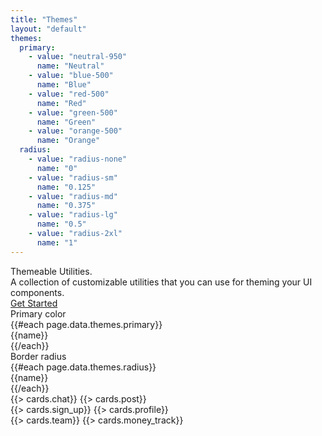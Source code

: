 ```yaml
---
title: "Themes"
layout: "default"
themes:
  primary:
    - value: "neutral-950"
      name: "Neutral"
    - value: "blue-500"
      name: "Blue"
    - value: "red-500"
      name: "Red"
    - value: "green-500"
      name: "Green"
    - value: "orange-500"
      name: "Orange"
  radius:
    - value: "radius-none"
      name: "0"
    - value: "radius-sm"
      name: "0.125"
    - value: "radius-md"
      name: "0.375"
    - value: "radius-lg"
      name: "0.5"
    - value: "radius-2xl"
      name: "1"
---
```


<div class="pt-16 pb-12 md:pt-20 md:pb-16">
    <div class="max-w-3xl font-crimson text-6xl md:text-7xl leading-none mb-4">
        <span class="font-medium tracking-tight text-neutral-950">Themeable Utilities.</span>
    </div>
    <div class="max-w-2xl mt-0 mb-8 text-xl leading-relaxed">
        <span class="text-neutral-700">A collection of customizable utilities that you can use for theming your UI components.</span>
    </div>
    <div class="hidden items-center gap-2">
        <a href="/docs/installation" class="flex items-center px-4 py-3 rounded-lg bg-neutral-900 hover:bg-neutral-950 text-white no-underline cursor-pointer">
            <span class="font-medium text-sm">Get Started</span>
        </a>
    </div>
    <div class="w-full flex gap-8 select-none">
        <div class="flex flex-col gap-2">
            <div class="text-sm font-bold leading-none">Primary color</div>
            <div class="flex gap-2">
            {{#each page.data.themes.primary}}
                <div class="rounded-md cursor-pointer border-2 border-border px-2 py-1 flex items-center gap-2" data-low-role="themes:primary:value" data-low-value="{{value}}">
                    <div class="w-5 h-5 bg-{{value}} rounded-full"></div>
                    <div class="text-xs font-medium">{{name}}</div>
                </div>
            {{/each}}
            </div>
        </div>
        <div class="flex flex-col gap-2">
            <div class="text-sm font-bold leading-none">Border radius</div>
            <div class="flex gap-2">
            {{#each page.data.themes.radius}}
                <div class="rounded-md cursor-pointer border-2 border-border px-2 py-1 flex items-center gap-2" data-low-role="themes:radius:value" data-low-value="{{value}}">
                    <div class="text-xs font-medium">{{name}}</div>
                </div>
            {{/each}}
            </div>
        </div>
    </div>
</div>

<style data-low-role="themes:primary:style"></style>
<style data-low-role="themes:radius:style"></style>
<div class="" data-low-role="themes:cards">
    <div class="grid gap-4 grid-cols-1 md:grid-cols-2 lg:grid-cols-3">
        <div class="flex flex-col gap-4">
            {{> cards.chat}}
            {{> cards.post}}
        </div>
        <div class="flex flex-col gap-4">
            {{> cards.sign_up}}
            {{> cards.profile}}
        </div>
        <div class="flex flex-col gap-4">
            {{> cards.team}}
            {{> cards.money_track}}
        </div>
    </div>
</div>

<script type="text/javascript">
    ["primary", "radius"].forEach(type => {
        const elements = Array.from(document.querySelectorAll(`div[data-low-role="themes:${type}:value"]`));
        elements.forEach(el => {
            el.addEventListener("click", () => {
                document.querySelector(`style[data-low-role="themes:${type}:style"]`).innerHTML = `:root{--low-${type}: var(--low-${el.dataset.lowValue});}`;
                elements.forEach(otherElement => otherElement.classList.remove("border-neutral-950"));
                el.classList.add("border-neutral-950");
            });
        });
        elements[0].classList.add("border-neutral-950");
    });
</script>
